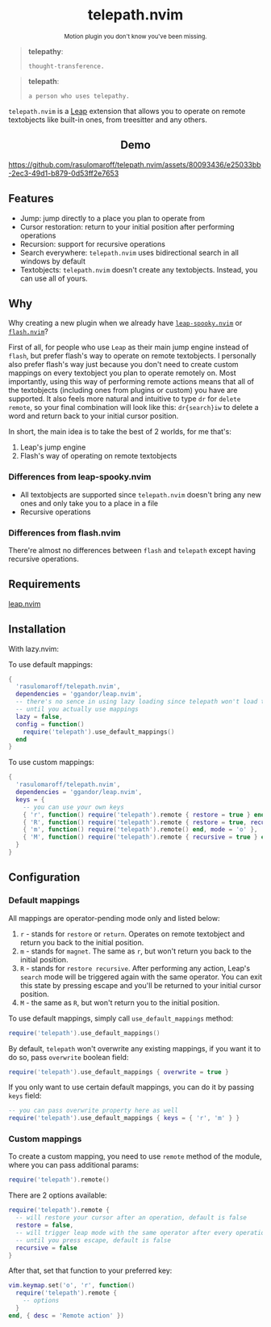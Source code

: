<h1 align="center">telepath.nvim</h1>

<p align="center"><sup>Motion plugin you don't know you've been missing.</sup></p>

> **telepathy**:
>
>     thought-transference.

> **telepath**:
>
>     a person who uses telepathy.

`telepath.nvim` is a [Leap](https://github.com/ggandor/leap.nvim) extension that allows you to operate on remote textobjects like built-in ones, from treesitter and any others.


<h2 align="center">Demo</h2>

https://github.com/rasulomaroff/telepath.nvim/assets/80093436/e25033bb-2ec3-49d1-b879-0d53ff2e7653


## Features

-  Jump: jump directly to a place you plan to operate from
-  Cursor restoration: return to your initial position after performing operations
-  Recursion: support for recursive operations
-  Search everywhere: `telepath.nvim` uses bidirectional search in all windows by default
-  Textobjects: `telepath.nvim` doesn't create any textobjects. Instead, you can use all of yours.

## Why

Why creating a new plugin when we already have [`leap-spooky.nvim`](https://github.com/ggandor/leap-spooky.nvim) or [`flash.nvim`](https://github.com/folke/flash.nvim)?

First of all, for people who use `Leap` as their main jump engine instead of `flash`, but prefer flash's way to operate on remote textobjects. I personally also prefer flash's way
just because you don't need to create custom mappings on every textobject you plan to operate remotely on. Most importantly, using this way of performing remote actions means that all of the textobjects (including ones from plugins or custom) you have are supported. It also feels more natural and intuitive to type `dr` for `delete remote`, so your final combination will look like this: `dr{search}iw` to delete a word and return back to your initial cursor position.

In short, the main idea is to take the best of 2 worlds, for me that's:

1. Leap's jump engine
2. Flash's way of operating on remote textobjects

### Differences from leap-spooky.nvim

- All textobjects are supported since `telepath.nvim` doesn't bring any new ones and only take you to a place in a file
- Recursive operations

### Differences from flash.nvim

There're almost no differences between `flash` and `telepath` except having recursive operations.

## Requirements

[leap.nvim](https://github.com/ggandor/leap.nvim)

## Installation

With lazy.nvim:

To use default mappings:

```lua
{
  'rasulomaroff/telepath.nvim',
  dependencies = 'ggandor/leap.nvim',
  -- there's no sence in using lazy loading since telepath won't load the main module
  -- until you actually use mappings
  lazy = false,
  config = function()
    require('telepath').use_default_mappings()
  end
}
```

To use custom mappings:

```lua
{
  'rasulomaroff/telepath.nvim',
  dependencies = 'ggandor/leap.nvim',
  keys = {
    -- you can use your own keys
    { 'r', function() require('telepath').remote { restore = true } end, mode = 'o' },
    { 'R', function() require('telepath').remote { restore = true, recursive = true } end, mode = 'o' },
    { 'm', function() require('telepath').remote() end, mode = 'o' },
    { 'M', function() require('telepath').remote { recursive = true } end, mode = 'o' }
  }
}
```

## Configuration

### Default mappings

All mappings are operator-pending mode only and listed below:

1. `r` - stands for `restore` or `return`. Operates on remote textobject and return you back to the initial position.
2. `m` - stands for `magnet`. The same as `r`, but won't return you back to the initial position.
3. `R` - stands for `restore recursive`. After performing any action, Leap's `search` mode will be triggered again with the same operator. You can exit this state by pressing escape and you'll be returned to your initial cursor position.
4. `M` - the same as `R`, but won't return you to the initial position.

To use default mappings, simply call `use_default_mappings` method:

```lua
require('telepath').use_default_mappings()
```

By default, `telepath` won't overwrite any existing mappings, if you want it to do so, pass `overwrite` boolean field:

```lua
require('telepath').use_default_mappings { overwrite = true }
```

If you only want to use certain default mappings, you can do it by passing `keys` field:

```lua
-- you can pass overwrite property here as well
require('telepath').use_default_mappings { keys = { 'r', 'm' } }
```

### Custom mappings

To create a custom mapping, you need to use `remote` method of the module, where you can pass additional params:

```lua
require('telepath').remote()
```

There are 2 options available:

```lua
require('telepath').remote {
  -- will restore your cursor after an operation, default is false
  restore = false,
  -- will trigger leap mode with the same operator after every operation,
  -- until you press escape, default is false
  recursive = false
}
```

After that, set that function to your preferred key:

```lua
vim.keymap.set('o', 'r', function()
  require('telepath').remote {
    -- options
  }
end, { desc = 'Remote action' })
```
